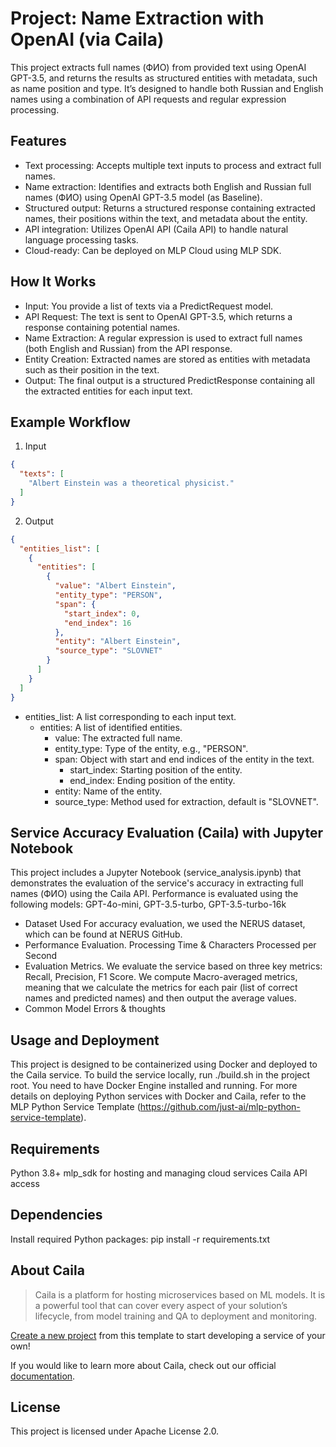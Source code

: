 # Project: Name Extraction with OpenAI (via Caila)

This project extracts full names (ФИО) from provided text using OpenAI GPT-3.5, and returns the results as structured entities with metadata, such as name position and type. It’s designed to handle both Russian and English names using a combination of API requests and regular expression processing.

## Features
- Text processing: Accepts multiple text inputs to process and extract full names.
- Name extraction: Identifies and extracts both English and Russian full names (ФИО) using OpenAI GPT-3.5 model (as Baseline).
- Structured output: Returns a structured response containing extracted names, their positions within the text, and metadata about the entity.
- API integration: Utilizes OpenAI API (Caila API) to handle natural language processing tasks.
- Cloud-ready: Can be deployed on MLP Cloud using MLP SDK.

## How It Works
- Input: You provide a list of texts via a PredictRequest model.
- API Request: The text is sent to OpenAI GPT-3.5, which returns a response containing potential names.
- Name Extraction: A regular expression is used to extract full names (both English and Russian) from the API response.
- Entity Creation: Extracted names are stored as entities with metadata such as their position in the text.
- Output: The final output is a structured PredictResponse containing all the extracted entities for each input text.

## Example Workflow

1. Input
```json
{
  "texts": [
    "Albert Einstein was a theoretical physicist."
  ]
}
```

2. Output
```json
{
  "entities_list": [
    {
      "entities": [
        {
          "value": "Albert Einstein",
          "entity_type": "PERSON",
          "span": {
            "start_index": 0,
            "end_index": 16
          },
          "entity": "Albert Einstein",
          "source_type": "SLOVNET"
        }
      ]
    }
  ]
}
```
- entities_list: A list corresponding to each input text.
	- entities: A list of identified entities.
		- value: The extracted full name.
		- entity_type: Type of the entity, e.g., "PERSON".
		- span: Object with start and end indices of the entity in the text.
			- start_index: Starting position of the entity.
			- end_index: Ending position of the entity.
		- entity: Name of the entity.
		- source_type: Method used for extraction, default is "SLOVNET".

## Service Accuracy Evaluation (Caila) with Jupyter Notebook
This project includes a Jupyter Notebook (service_analysis.ipynb) that demonstrates the evaluation of the service's accuracy in extracting full names (ФИО) using the Caila API. Performance is evaluated using the following models: GPT-4o-mini, GPT-3.5-turbo, GPT-3.5-turbo-16k
- Dataset Used
For accuracy evaluation, we used the NERUS dataset, which can be found at NERUS GitHub.
- Performance Evaluation.
Processing Time & Characters Processed per Second
- Evaluation Metrics. 
We evaluate the service based on three key metrics: Recall, Precision, F1 Score.
We compute Macro-averaged metrics, meaning that we calculate the metrics for each pair (list of correct names and predicted names) and then output the average values.
- Common Model Errors & thoughts

## Usage and Deployment
This project is designed to be containerized using Docker and deployed to the Caila service.
To build the service locally, run ./build.sh in the project root. You need to have Docker Engine installed and running.
For more details on deploying Python services with Docker and Caila, refer to the MLP Python Service Template (https://github.com/just-ai/mlp-python-service-template).

## Requirements
Python 3.8+
mlp_sdk for hosting and managing cloud services
Caila API access

## Dependencies
Install required Python packages:
pip install -r requirements.txt

## About Caila
> Caila is a platform for hosting microservices based on ML models.
> It is a powerful tool that can cover every aspect of your solution’s lifecycle, from model training and QA to deployment and monitoring.

[Create a new project](https://github.com/new?template_name=mlp-python-service-template&template_owner=just-ai) from this template to start developing a service of your own!

If you would like to learn more about Caila, check out our official [documentation](https://docs.caila.io/).

## License

This project is licensed under Apache License 2.0.
